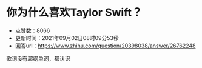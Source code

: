 # 你为什么喜欢Taylor Swift？
- 点赞数：8066
- 更新时间：2021年09月02日08时09分53秒
- 回答url：https://www.zhihu.com/question/20398038/answer/26762248
<body>
 <p data-pid="6IylD7sd">歌词没有超纲单词，都认识</p>
</body>